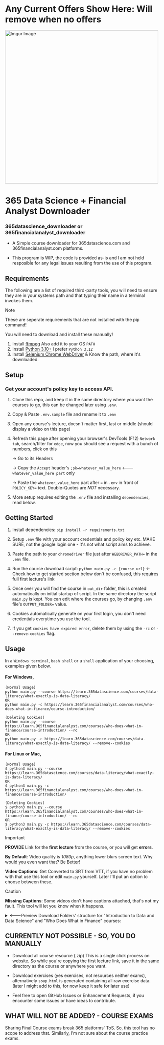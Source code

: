 # Any Current Offers Show Here: Will remove when no offers
<img src="https://i.imgur.com/IShuD9o.png" alt="Imgur Image" width="500"/>

# 365 Data Science + Financial Analyst Downloader

### 365datascience_downloader or 365financialanalyst_downloader

-   A Simple course downloader for 365datascience.com and 365financialanalyst.com platforms.

-   This program is WIP, the code is provided as-is and I am not held resposible for any legal issues resulting from the use of this program.

## Requirements
The following are a list of required third-party tools, you will need to ensure they are in your systems path and that typing their name in a terminal invokes them.

> [!NOTE]  
> These are seperate requirements that are not installed with the pip command!
>
> You will need to download and install these manually!

1. Install [ffmpeg](https://github.com/BtbN/FFmpeg-Builds/releases) Also add it to your OS `PATH`
2. Install [Python 3.10+](https://www.xda-developers.com/how-to-install-python/) I prefer `Python 3.12`
3. Install [Selenium Chrome WebDriver](https://googlechromelabs.github.io/chrome-for-testing/) & Know the path, where it's downloaded.

## Setup

### Get your account's policy key to access API.

1. Clone this repo, and keep it in the same directory where you want the courses to go, this can be changed later using `.env`.

2. Copy & Paste `.env.sample` file and rename it to `.env`

3. Open any course's lecture, doesn't matter first, last or middle (should display a video on this page)

4. Refresh this page after opening your browser's DevTools (F12) `Network tab`, search/filter for `edge`, now you should see a request with a bunch of numbers, click on this

   -> Go to its Headers

   -> Copy the `Accept` header's `;pk=whatever_value_here` <--- `whatever_value_here part` only

   -> Paste the `whatever_value_here` part after `=` in `.env` in front of `POLICY_KEY=` text. Double-Quotes are *NOT* necessary.

6. More setup requires editing the `.env` file and installing `dependencies`, read below.

## Getting Started

1. Install dependencies: `pip install -r requirements.txt`

2. Setup `.env` file with your account credentials and policy key etc. MAKE SURE, not the google login one - it's not what script aims to achieve.

3. Paste the path to your `chromedriver` file just after `WEBDRIVER_PATH=` in the `.env` file.

4. Run the course download script: `python main.py -c {course_url}` <- Check how to get started section below don't be confused, this requires full first lecture's link

5. Once over you will find the course in `out_dir` folder, this is created automatically on initial startup of script.
   In the same directory the script `main.py` is kept. You can edit where the courses go, by changing `.env` file's `OUTPUT_FOLDER=` value.

6. Cookies automatically generate on your first login, you don't need credentials everytime you use the tool.

7. If you get `cookies have expired error`, delete them by using the `-rc` or `--remove-cookies` flag.

## Usage

In a `Windows terminal`, `bash shell` or a `shell` application of your choosing, examples given below.

#### For Windows,
```
(Normal Usage)
python main.py --course https://learn.365datascience.com/courses/data-literacy/what-exactly-is-data-literacy/
OR
python main.py -c https://learn.365financialanalyst.com/courses/who-does-what-in-finance/course-introduction/

(Deleting Cookies)
python main.py --course https://learn.365financialanalyst.com/courses/who-does-what-in-finance/course-introduction/ --rc
OR
python main.py -c https://learn.365datascience.com/courses/data-literacy/what-exactly-is-data-literacy/ --remove--cookies
```

#### For Linux or Mac,
```
(Normal Usage)
$ python3 main.py --course https://learn.365datascience.com/courses/data-literacy/what-exactly-is-data-literacy/
OR
$ python3 main.py -c https://learn.365financialanalyst.com/courses/who-does-what-in-finance/course-introduction/

(Deleting Cookies)
$ python3 main.py --course https://learn.365financialanalyst.com/courses/who-does-what-in-finance/course-introduction/ --rc
OR
$ python3 main.py -c https://learn.365datascience.com/courses/data-literacy/what-exactly-is-data-literacy/ --remove--cookies
```

> [!IMPORTANT] 
> **PROVIDE** Link for the **first lecture** from the course, or you will get **errors**.

**By Default**: Video quality is *1080p*, anything lower blurs screen text. Why would you even want that? Be Better!

**Video Captions**: Get Converted to SRT from VTT, if you have no problem with that use this tool or edit `main.py` yourself. Later I'll put an option to choose between these.

> [!CAUTION]
> **Missing Captions**: Some videos don't have captions attached, that's not my fault. This tool will let you know when it happens.

<details>
<summary><---Preview Download Folders' structure for "Introduction to Data and Data Science" and "Who Does What in Finance" courses:</summary>

```
📦out_dir
 ┗ 📂Introduction to Data and Data Science
 ┃ ┣ 🎥1 - Course Introduction.mp4
 ┃ ┣ 📜1 - Course Introduction.srt
 ┃ ┣ 🎥2 - Why are there so many business and data science buzzwords_.mp4
 ┃ ┣ 📜2 - Why are there so many business and data science buzzwords_.srt
 ┃ ┣ 🎥3 - Analysis vs Analytics.mp4
 ┃ ┣ 📜3 - Analysis vs Analytics.srt
 ┃ ┣ 🎥4 - Intro to Business Analytics, Data Analytics, and Data Science.mp4
 ┃ ┣ 📜4 - Intro to Business Analytics, Data Analytics, and Data Science.srt
 ┃ ┣ 🎥5 - Adding Business Intelligence (BI), Machine Learning (ML), and Artificial Intelligence (AI) to the picture.mp4
 ┃ ┣ 📜5 - Adding Business Intelligence (BI), Machine Learning (ML), and Artificial Intelligence (AI) to the picture.srt
 ┃ ┣ 🎥6 - An Overview of our Data Science Infographic.mp4
 ┃ ┣ 📜6 - An Overview of our Data Science Infographic.srt
 ┃ ┣ 🎥7 - When are Traditional data, Big Data, BI, Traditional Data Science and ML applied_.mp4
 ┃ ┣ 📜7 - When are Traditional data, Big Data, BI, Traditional Data Science and ML applied_.srt
 ┃ ┣ 🎥8 - Why do we Need each of these Disciplines_.mp4
 ┃ ┣ 📜8 - Why do we Need each of these Disciplines_.srt
 ┃ ┣ 🎥9 - Traditional Data_ Techniques.mp4
 ┃ ┣ 📜9 - Traditional Data_ Techniques.srt
 ┃ ┣ 🎥10 - Traditional Data_ Real-life Examples.mp4
 ┃ ┣ 📜10 - Traditional Data_ Real-life Examples.srt
 ┃ ┣ 🎥11 - Big Data_ Techniques.mp4
 ┃ ┣ 📜11 - Big Data_ Techniques.srt
 ┃ ┣ 🎥12 - Big Data_ Real-life Examples.mp4
 ┃ ┣ 📜12 - Big Data_ Real-life Examples.srt
... and so on.

Similarly,

📦out_dir
 ┗ 📂 Who Does What in Finance
 ┃ ┣ 🎥1 - Course Introduction.mp4
 ┃ ┣ 📜1 - Course Introduction.srt
 ┃ ┣ 🎥2 - The company lifecycle model.mp4
 ┃ ┣ 📜2 - The company lifecycle model.srt
 ┃ ┣ 🎥3 - The introductory stage.mp4
 ┃ ┣ 📜3 - The introductory stage.srt
 ┃ ┣ 🎥4 - Growth stage.mp4
 ┃ ┣ 📜4 - Growth stage.srt
 ┃ ┣ 🎥5 - Enterprise stage.mp4
 ┃ ┣ 📜5 - Enterprise stage.srt
 ┃ ┣ 🎥6 - IPO and Large enterprise stage.mp4
 ┃ ┣ 📜6 - IPO and Large enterprise stage.srt
 ┃ ┣ 🎥7 - Post-IPO developments.mp4
 ┃ ┣ 📜7 - Post-IPO developments.srt

... I think you get the idea.
```

</details>

## CURRENTLY NOT POSSIBLE - SO, YOU DO MANUALLY

- Download all course resource (.zip) This is a single click process on website.
  So while you're copying the first lecture link, save it in the same directory as the course or anywhere you want.
  
- Download exercises (yes exercises, not resources neither exams), alternatively `soup.html` is generated containing all raw exercise data.
  (later I might add to this, for now keep it safe for later use)

- Feel free to open GitHub Issues or Enhancement Requests, if you encounter some issues or have ideas to contribute.

## WHAT WILL NOT BE ADDED? - COURSE EXAMS

Sharing Final Course exams break 365 platforms' ToS. So, this tool has no scope to address that.
Similarly, I'm not sure about the course practice exams.
